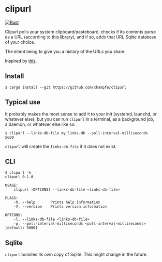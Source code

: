 # clipurl

[![Rust](https://github.com/ckampfe/clipurl/actions/workflows/rust.yml/badge.svg)](https://github.com/ckampfe/clipurl/actions/workflows/rust.yml)

Clipurl polls your system clipboard/pasteboard,
checks if its contents parse as a URL (according to [this library](https://crates.io/crates/url)), and if so, adds that URL Sqlite database of your choice.

The intent being to give you a history of the URLs you share.

Inspired by [this](https://lobste.rs/s/b6oms9/this_project_will_only_take_2_hours).

## Install

```
$ cargo install --git https://github.com/ckampfe/clipurl
```

## Typical use

It probably makes the most sense to add it to your init (systemd, launchd, or whatever else), but you can run `clipurl` in a terminal, as a background job, a daemon, or whatever else like so:

```
$ clipurl --links-db-file my_links.db --poll-interval-milliseconds 5000
```

`clipurl` will create the `links-db-file` if it does not exist.

## CLI

```
$ clipurl -h
clipurl 0.1.0

USAGE:
    clipurl [OPTIONS] --links-db-file <links-db-file>

FLAGS:
    -h, --help       Prints help information
    -V, --version    Prints version information

OPTIONS:
    -l, --links-db-file <links-db-file>
    -p, --poll-interval-milliseconds <poll-interval-milliseconds>     [default: 5000]
```

## Sqlite

`clipurl` bundles its own copy of Sqlite. This might change in the future.
